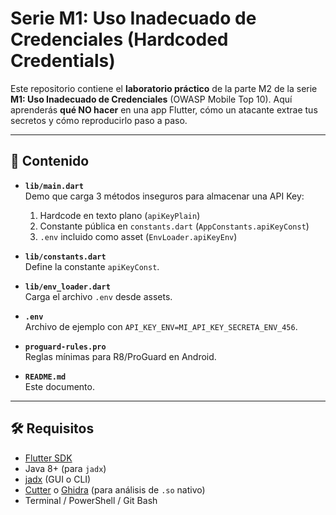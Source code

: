 # Serie M1: Uso Inadecuado de Credenciales (Hardcoded Credentials)

Este repositorio contiene el **laboratorio práctico** de la parte M2 de la serie **M1: Uso Inadecuado de Credenciales** (OWASP Mobile Top 10). Aquí aprenderás **qué NO hacer** en una app Flutter, cómo un atacante extrae tus secretos y cómo reproducirlo paso a paso.

---

## 📖 Contenido

- **`lib/main.dart`**  
  Demo que carga 3 métodos inseguros para almacenar una API Key:
  1. Hardcode en texto plano (`apiKeyPlain`)  
  2. Constante pública en `constants.dart` (`AppConstants.apiKeyConst`)  
  3. `.env` incluido como asset (`EnvLoader.apiKeyEnv`)

- **`lib/constants.dart`**  
  Define la constante `apiKeyConst`.

- **`lib/env_loader.dart`**  
  Carga el archivo `.env` desde assets.

- **`.env`**  
  Archivo de ejemplo con `API_KEY_ENV=MI_API_KEY_SECRETA_ENV_456`.

- **`proguard-rules.pro`**  
  Reglas mínimas para R8/ProGuard en Android.

- **`README.md`**  
  Este documento.

---

## 🛠 Requisitos

- [Flutter SDK](https://flutter.dev/docs/get-started/install)  
- Java 8+ (para `jadx`)  
- [jadx](https://github.com/skylot/jadx) (GUI o CLI)  
- [Cutter](https://cutter.re/) o [Ghidra](https://ghidra-sre.org/) (para análisis de `.so` nativo)  
- Terminal / PowerShell / Git Bash


